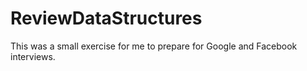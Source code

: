 # ReviewDataStructures
This was a small exercise for me to prepare for Google and Facebook interviews.
